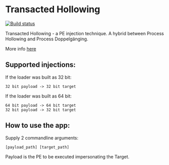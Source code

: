 Transacted Hollowing
==========

[![Build status](https://ci.appveyor.com/api/projects/status/fpgr73aul25gc6kp?svg=true)](https://ci.appveyor.com/project/hasherezade/transacted-hollowing)


Transacted Hollowing - a PE injection technique. A hybrid between Process Hollowing and Process Doppelgänging. 

More info [here](https://blog.malwarebytes.com/threat-analysis/2018/08/process-doppelganging-meets-process-hollowing_osiris/)

Supported injections:
-
If the loader was built as 32 bit:
```
32 bit payload -> 32 bit target
```
If the loader was built as 64 bit:
```
64 bit payload -> 64 bit target
32 bit payload -> 32 bit target
```

How to use the app:
-
Supply 2 commandline arguments:

```
[payload_path] [target_path]
```

Payload is the PE to be executed impersonating the Target.
